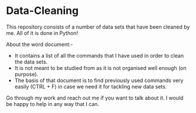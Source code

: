 # Data-Cleaning
This repository consists of a number of data sets that have been cleaned by me. All of it is done in Python!

About the word document:-
- It contains a list of all the commands that I have used in order to clean the data sets. 
- It is not meant to be studied from as it is not organised well enough (on purpose).
- The basis of that document is to find previously used commands very easily (CTRL + F) in case we need it for tackling new data sets.

Go through my work and reach out me if you want to talk about it. 
I would be happy to help in any way that I can.
